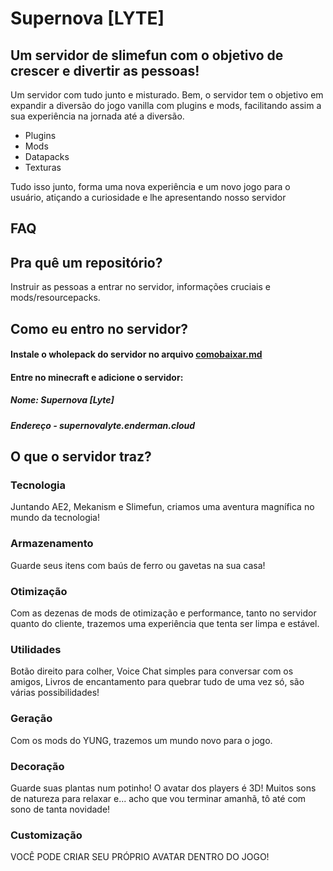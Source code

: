 # Supernova [LYTE]

## Um servidor de slimefun com o objetivo de crescer e divertir as pessoas!
Um servidor com tudo junto e misturado. Bem, o servidor tem o objetivo em expandir a diversão do jogo vanilla com plugins e mods, facilitando assim a sua experiência na jornada até a diversão.

* Plugins
* Mods
* Datapacks
* Texturas

Tudo isso junto, forma uma nova experiência e um novo jogo para o usuário, atiçando a curiosidade e lhe apresentando nosso servidor

## FAQ

## Pra quê um repositório?
Instruir as pessoas a entrar no servidor, informações cruciais e mods/resourcepacks.

## Como eu entro no servidor?

#### Instale o wholepack do servidor no arquivo [comobaixar.md](https://github.com/ShyKanzi/Supernova-Lyte/blob/main/comobaixar.md)
#### Entre no minecraft e adicione o servidor:

##### Nome: Supernova [Lyte]
##### Endereço - supernovalyte.enderman.cloud

## O que o servidor traz?

### Tecnologia
Juntando AE2, Mekanism e Slimefun, criamos uma aventura magnífica no mundo da tecnologia!
### Armazenamento
Guarde seus itens com baús de ferro ou gavetas na sua casa!
### Otimização
Com as dezenas de mods de otimização e performance, tanto no servidor quanto do cliente, trazemos uma experiência que tenta ser limpa e estável.
### Utilidades
Botão direito para colher, Voice Chat simples para conversar com os amigos, Livros de encantamento para quebrar tudo de uma vez só, são várias possibilidades!
### Geração
Com os mods do YUNG, trazemos um mundo novo para o jogo.
### Decoração
Guarde suas plantas num potinho! O avatar dos players é 3D! Muitos sons de natureza para relaxar e... acho que vou terminar amanhã, tô até com sono de tanta novidade!
### Customização
VOCÊ PODE CRIAR SEU PRÓPRIO AVATAR DENTRO DO JOGO!
